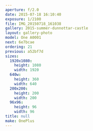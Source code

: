 ```yaml
---
aperture: f/2.0
date: 2015-07-18 16:10:40
exposure: 1/2100
file: IMG_20150718_161038
gallery: 2015-summer-dunnottar-castle
layout: gallery-photo
model: One A0001
next: 6e7bcae
ordering: 21
previous: a52bf7d
sizes:
  1920x1080:
    height: 1080
    width: 1920
  640w:
    height: 360
    width: 640
  200x200:
    height: 200
    width: 200
  96x96:
    height: 96
    width: 96
title: null
make: OnePlus
---
```

